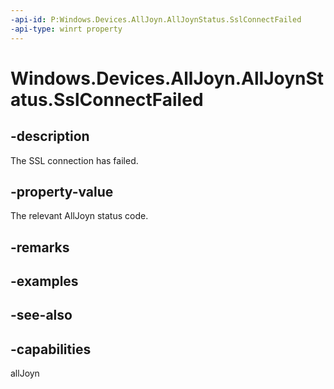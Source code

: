 ```yaml
---
-api-id: P:Windows.Devices.AllJoyn.AllJoynStatus.SslConnectFailed
-api-type: winrt property
---
```


<!-- Property syntax
public int SslConnectFailed { get; }
-->

# Windows.Devices.AllJoyn.AllJoynStatus.SslConnectFailed

## -description
The SSL connection has failed.

## -property-value
The relevant AllJoyn status code.

## -remarks

## -examples

## -see-also


## -capabilities
allJoyn